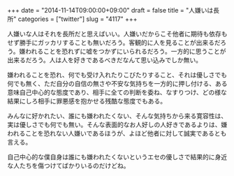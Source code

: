 +++
date = "2014-11-14T09:00:00+09:00"
draft = false
title = "人嫌いは長所"
categories = ["twitter"]
slug = "4117"
+++

人嫌いな人はそれを長所だと思えばいい。人嫌いだからこそ他者に期待も依存もせず勝手にガッカリすることも無いだろう。客観的に人を見ることが出来るだろう。嫌われることを恐れずに嘘をつかずにいられるだろう。一方的に思うことが出来るだろう。人は人を好きであるべきだなんて思い込みでしか無い。

嫌われることを恐れ、何でも受け入れたりこびたりすること、それは優しさでも何でも無く、ただ自分の自信の無さや不安な気持ちを一方的に押し付ける、ある意味自己中心的な態度であり、相手に全ての判断を委ね、なすりつけ、どの様な結果にしろ相手に罪悪感を抱かせる残酷な態度でもある。

みんなに好かれたい、誰にも嫌われたくない、そんな気持ちから来る寛容性は、実は優しさでも何でも無い。そんな表面的なお人好しの人好きであるよりは、嫌われることを恐れない人嫌いであるほうが、よほど他者に対して誠実であるとも言える。

自己中心的な僕自身は誰にも嫌われたくないというエセの優しさで結果的に身近な人たちを傷つけてばかりいるのだけどね。
